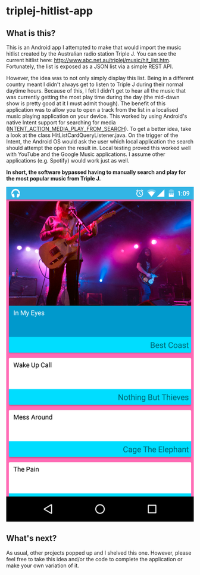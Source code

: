 # triplej-hitlist-app

## What is this?
This is an Android app I attempted to make that would import the music hitlist created by the Australian radio station Triple J. You can see the current hitlist here: http://www.abc.net.au/triplej/music/hit_list.htm. Fortunately, the list is exposed as a JSON list via a simple REST API. 

However, the idea was to not only simply display this list. Being in a different country meant I didn't always get to listen to Triple J during their normal daytime hours. Because of this, I felt I didn't get to hear all the music that was currently getting the most play time during the day (the mid-dawn show is pretty good at it I must admit though). The benefit of this application was to allow you to open a track from the list in a localised music playing application on your device. This worked by using Android's native Intent support for searching for media ([INTENT_ACTION_MEDIA_PLAY_FROM_SEARCH](http://developer.android.com/reference/android/provider/MediaStore.html#INTENT_ACTION_MEDIA_PLAY_FROM_SEARCH)). To get a better idea, take a look at the class HitListCardQueryListener.java. On the trigger of the Intent, the Android OS would ask the user which local application the search should attempt the open the result in. Local testing proved this worked well with YouTube and the Google Music applications. I assume other applications (e.g. Spotify) would work just as well.

**In short, the software bypassed having to manually search and play for the most popular music from Triple J.**

![screenshot](https://github.com/kdrakon/triplej-hitlist-app/blob/master/screenshot.png)

## What's next?
As usual, other projects popped up and I shelved this one. However, please feel free to take this idea and/or the code to complete the application or make your own variation of it.
